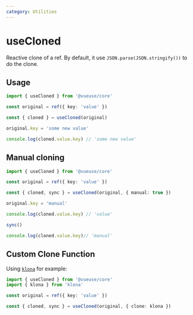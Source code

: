 ```yaml
---
category: Utilities
---
```


# useCloned

Reactive clone of a ref. By default, it use `JSON.parse(JSON.stringify())` to do the clone.

## Usage

```ts
import { useCloned } from '@vueuse/core'

const original = ref({ key: 'value' })

const { cloned } = useCloned(original)

original.key = 'some new value'

console.log(cloned.value.key) // 'some new value'
```

## Manual cloning

```ts
import { useCloned } from '@vueuse/core'

const original = ref({ key: 'value' })

const { cloned, sync } = useCloned(original, { manual: true })

original.key = 'manual'

console.log(cloned.value.key) // 'value'

sync()

console.log(cloned.value.key)// 'manual'
```

## Custom Clone Function

Using [`klona`](https://www.npmjs.com/package/klona) for example:

```ts
import { useCloned } from '@vueuse/core'
import { klona } from 'klona'

const original = ref({ key: 'value' })

const { cloned, sync } = useCloned(original, { clone: klona })
```

